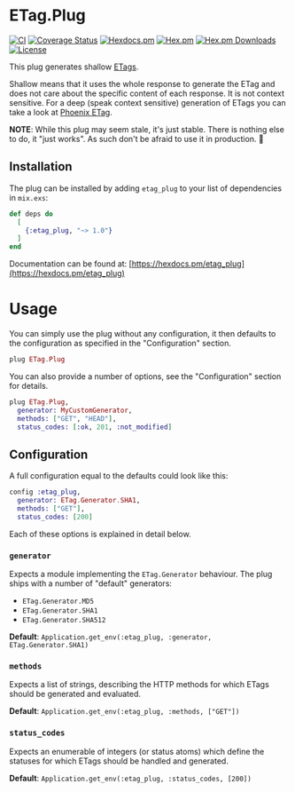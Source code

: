 # ETag.Plug

[![CI](https://github.com/sascha-wolf/etag_plug/workflows/CI/badge.svg)](https://github.com/sascha-wolf/etag_plug/actions?query=branch%3Amain+workflow%3ACI)
[![Coverage Status](https://coveralls.io/repos/github/sascha-wolf/etag_plug/badge.svg?branch=main)](https://coveralls.io/github/sascha-wolf/etag_plug?branch=main)
[![Hexdocs.pm](https://img.shields.io/badge/hexdocs-online-blue)](https://hexdocs.pm/etag_plug/)
[![Hex.pm](https://img.shields.io/hexpm/v/etag_plug.svg)](https://hex.pm/packages/etag_plug)
[![Hex.pm Downloads](https://img.shields.io/hexpm/dt/etag_plug)](https://hex.pm/packages/etag_plug)
[![License](https://img.shields.io/github/license/sascha-wolf/etag_plug.svg)](https://github.com/sascha-wolf/etag_plug/blob/master/LICENSE.md)

This plug generates shallow [ETags](https://developer.mozilla.org/en-US/docs/Web/HTTP/Headers/ETag).

Shallow means that it uses the whole response to generate the ETag and does not care about the specific content of each response. It is not context sensitive. For a deep (speak context sensitive) generation of ETags you can take a look at [Phoenix ETag](https://github.com/michalmuskala/phoenix_etag).

**NOTE**:
While this plug may seem stale, it's just stable.
There is nothing else to do, it "just works".
As such don't be afraid to use it in production. 🙂

## Installation

The plug can be installed by adding `etag_plug` to your list of dependencies in `mix.exs`:

```elixir
def deps do
  [
    {:etag_plug, "~> 1.0"}
  ]
end
```

Documentation can be found at: [https://hexdocs.pm/etag_plug](https://hexdocs.pm/etag_plug)

# Usage

You can simply use the plug without any configuration, it then defaults to the configuration as specified in the "Configuration" section.

```elixir
plug ETag.Plug
```

You can also provide a number of options, see the "Configuration" section for details.

```elixir
plug ETag.Plug,
  generator: MyCustomGenerator,
  methods: ["GET", "HEAD"],
  status_codes: [:ok, 201, :not_modified]
```

## Configuration

A full configuration equal to the defaults could look like this:

```elixir
config :etag_plug,
  generator: ETag.Generator.SHA1,
  methods: ["GET"],
  status_codes: [200]
```

Each of these options is explained in detail below.

### `generator`

Expects a module implementing the `ETag.Generator` behaviour. The plug ships with a number of "default" generators:

- `ETag.Generator.MD5`
- `ETag.Generator.SHA1`
- `ETag.Generator.SHA512`

**Default**: `Application.get_env(:etag_plug, :generator, ETag.Generator.SHA1)`

### `methods`

Expects a list of strings, describing the HTTP methods for which ETags should be generated and evaluated.

**Default**: `Application.get_env(:etag_plug, :methods, ["GET"])`

### `status_codes`

Expects an enumerable of integers (or status atoms) which define the statuses for which ETags should be handled and generated.

**Default**: `Application.get_env(:etag_plug, :status_codes, [200])`
